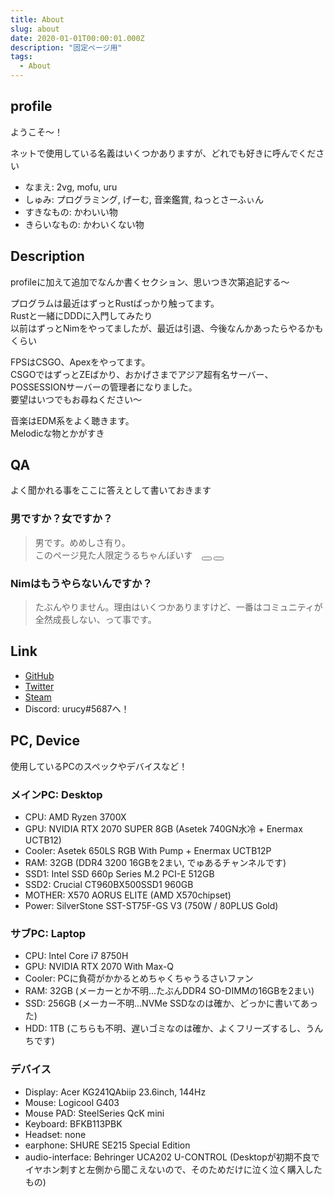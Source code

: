 ```yaml
---
title: About
slug: about
date: 2020-01-01T00:00:01.000Z
description: "固定ページ用"
tags:
  - About
---
```


## profile  
ようこそ～！

ネットで使用している名義はいくつかありますが、どれでも好きに呼んでください

- なまえ: 2vg, mofu, uru
- しゅみ: プログラミング, げーむ, 音楽鑑賞, ねっとさーふぃん
- すきなもの: かわいい物
- きらいなもの: かわいくない物

## Description  
profileに加えて追加でなんか書くセクション、思いつき次第追記する～

プログラムは最近はずっとRustばっかり触ってます。  
Rustと一緒にDDDに入門してみたり  
以前はずっとNimをやってましたが、最近は引退、今後なんかあったらやるかもくらい

FPSはCSGO、Apexをやってます。  
CSGOではずっとZEばかり、おかげさまでアジア超有名サーバー、POSSESSIONサーバーの管理者になりました。  
要望はいつでもお尋ねください～

音楽はEDM系をよく聴きます。  
Melodicな物とかがすき

## QA  
よく聞かれる事をここに答えとして書いておきます

### 男ですか？女ですか？  
> 男です。めめしさ有り。  
> <audio id="uruchan" src="./audio/uruchan.mp3"></audio>
> このページ見た人限定うるちゃんぼいす　<button onclick="document.getElementById('uruchan').play()"><i class="gg-play-track-next"></i></button> <button onclick="document.getElementById('uruchan').pause()"><i class="gg-play-pause"></i></button>

### Nimはもうやらないんですか？  
> たぶんやりません。理由はいくつかありますけど、一番はコミュニティが全然成長しない、って事です。

## Link  
- [GitHub](https://github.com/2vg)
- [Twitter](https://twitter.com/2vg)
- [Steam](https://steamcommunity.com/id/kattanElite)
- Discord: urucy#5687へ！

## PC, Device  
使用しているPCのスペックやデバイスなど！

### メインPC: Desktop  
- CPU: AMD Ryzen 3700X
- GPU: NVIDIA RTX 2070 SUPER 8GB (Asetek 740GN水冷 + Enermax UCTB12)
- Cooler: Asetek 650LS RGB With Pump + Enermax UCTB12P
- RAM: 32GB (DDR4 3200 16GBを2まい, でゅあるチャンネルです)
- SSD1: Intel SSD 660p Series M.2 PCI-E 512GB
- SSD2: Crucial CT960BX500SSD1 960GB
- MOTHER: X570 AORUS ELITE (AMD X570chipset)
- Power: SilverStone SST-ST75F-GS V3 (750W / 80PLUS Gold)

### サブPC: Laptop  
- CPU: Intel Core i7 8750H
- GPU: NVIDIA RTX 2070 With Max-Q
- Cooler: PCに負荷がかかるとめちゃくちゃうるさいファン
- RAM: 32GB (メーカーとか不明...たぶんDDR4 SO-DIMMの16GBを2まい)
- SSD: 256GB (メーカー不明...NVMe SSDなのは確か、どっかに書いてあった)
- HDD: 1TB (こちらも不明、遅いゴミなのは確か、よくフリーズするし、うんちです)

### デバイス  
- Display: Acer KG241QAbiip 23.6inch, 144Hz
- Mouse: Logicool G403
- Mouse PAD: SteelSeries QcK mini
- Keyboard: BFKB113PBK
- Headset: none
- earphone: SHURE SE215 Special Edition
- audio-interface: Behringer UCA202 U-CONTROL (Desktopが初期不良でイヤホン刺すと左側から聞こえないので、そのためだけに泣く泣く購入したもの)
